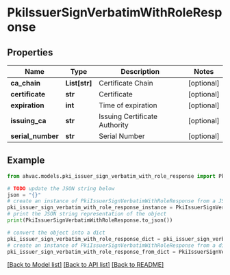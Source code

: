 # PkiIssuerSignVerbatimWithRoleResponse


## Properties

Name | Type | Description | Notes
------------ | ------------- | ------------- | -------------
**ca_chain** | **List[str]** | Certificate Chain | [optional] 
**certificate** | **str** | Certificate | [optional] 
**expiration** | **int** | Time of expiration | [optional] 
**issuing_ca** | **str** | Issuing Certificate Authority | [optional] 
**serial_number** | **str** | Serial Number | [optional] 

## Example

```python
from ahvac.models.pki_issuer_sign_verbatim_with_role_response import PkiIssuerSignVerbatimWithRoleResponse

# TODO update the JSON string below
json = "{}"
# create an instance of PkiIssuerSignVerbatimWithRoleResponse from a JSON string
pki_issuer_sign_verbatim_with_role_response_instance = PkiIssuerSignVerbatimWithRoleResponse.from_json(json)
# print the JSON string representation of the object
print(PkiIssuerSignVerbatimWithRoleResponse.to_json())

# convert the object into a dict
pki_issuer_sign_verbatim_with_role_response_dict = pki_issuer_sign_verbatim_with_role_response_instance.to_dict()
# create an instance of PkiIssuerSignVerbatimWithRoleResponse from a dict
pki_issuer_sign_verbatim_with_role_response_from_dict = PkiIssuerSignVerbatimWithRoleResponse.from_dict(pki_issuer_sign_verbatim_with_role_response_dict)
```
[[Back to Model list]](../README.md#documentation-for-models) [[Back to API list]](../README.md#documentation-for-api-endpoints) [[Back to README]](../README.md)


